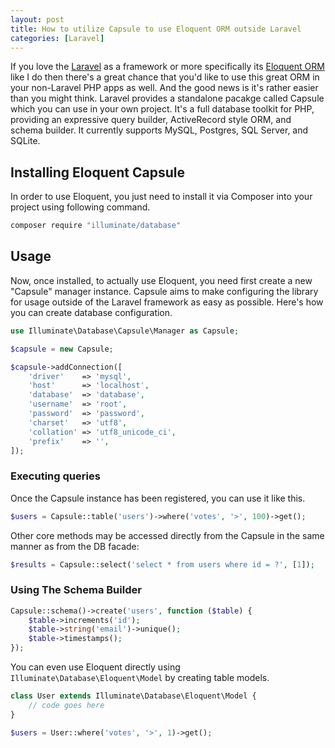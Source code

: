 ```yaml
---
layout: post
title: How to utilize Capsule to use Eloquent ORM outside Laravel
categories: [Laravel]
---
```


If you love the [Laravel](https://laravel.com) as a framework or more specifically its [Eloquent ORM](https://laravel.com/docs/6.0/eloquent) like I do then there's a great chance that you'd like to use this great ORM in your non-Laravel PHP apps as well. And the good news is it's rather easier than you might think. Laravel provides a standalone pacakge called Capsule which you can use in your own project. It's a full database toolkit for PHP, providing an expressive query builder, ActiveRecord style ORM, and schema builder. It currently supports MySQL, Postgres, SQL Server, and SQLite.

## Installing Eloquent Capsule

In order to use Eloquent, you just need to install it via Composer into your project using following command.

```bash
composer require "illuminate/database"
```

## Usage

Now, once installed, to actually use Eloquent, you need first create a new "Capsule" manager instance. Capsule aims to make configuring the library for usage outside of the Laravel framework as easy as possible. Here's how you can create database configuration.

```php
use Illuminate\Database\Capsule\Manager as Capsule;

$capsule = new Capsule;

$capsule->addConnection([
    'driver'    => 'mysql',
    'host'      => 'localhost',
    'database'  => 'database',
    'username'  => 'root',
    'password'  => 'password',
    'charset'   => 'utf8',
    'collation' => 'utf8_unicode_ci',
    'prefix'    => '',
]);
```

### Executing queries

Once the Capsule instance has been registered, you can use it like this.

```php
$users = Capsule::table('users')->where('votes', '>', 100)->get();
```

Other core methods may be accessed directly from the Capsule in the same manner as from the DB facade:

```php
$results = Capsule::select('select * from users where id = ?', [1]);
```

### Using The Schema Builder

```php
Capsule::schema()->create('users', function ($table) {
    $table->increments('id');
    $table->string('email')->unique();
    $table->timestamps();
});
```

You can even use Eloquent directly using `Illuminate\Database\Eloquent\Model` by creating table models.

```php
class User extends Illuminate\Database\Eloquent\Model {
    // code goes here
}

$users = User::where('votes', '>', 1)->get();
```

